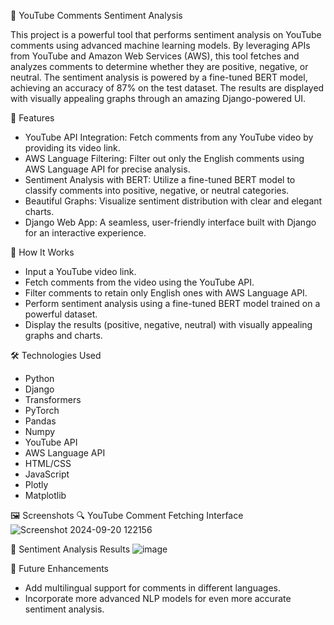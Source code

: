 🎥 YouTube Comments Sentiment Analysis

This project is a powerful tool that performs sentiment analysis on YouTube comments using advanced machine learning models. By leveraging APIs from YouTube and Amazon Web Services (AWS), this tool fetches and analyzes comments to determine whether they are positive, negative, or neutral. The sentiment analysis is powered by a fine-tuned BERT model, achieving an accuracy of 87% on the test dataset. The results are displayed with visually appealing graphs through an amazing Django-powered UI.

📜 Features
* YouTube API Integration: Fetch comments from any YouTube video by providing its video link.
* AWS Language Filtering: Filter out only the English comments using AWS Language API for precise analysis.
* Sentiment Analysis with BERT: Utilize a fine-tuned BERT model to classify comments into positive, negative, or neutral 
  categories.
* Beautiful Graphs: Visualize sentiment distribution with clear and elegant charts.
* Django Web App: A seamless, user-friendly interface built with Django for an interactive experience.
  
🚀 How It Works
* Input a YouTube video link.
* Fetch comments from the video using the YouTube API.
* Filter comments to retain only English ones with AWS Language API.
* Perform sentiment analysis using a fine-tuned BERT model trained on a powerful dataset.
* Display the results (positive, negative, neutral) with visually appealing graphs and charts.
  
🛠️ Technologies Used
* Python
* Django
* Transformers
* PyTorch
* Pandas
* Numpy
* YouTube API
* AWS Language API
* HTML/CSS
* JavaScript 
* Plotly
* Matplotlib

🖼️ Screenshots
 🔍 YouTube Comment Fetching Interface
  ![Screenshot 2024-09-20 122156](https://github.com/user-attachments/assets/79a93f2a-5b71-4fdf-bf05-d5de1297cbce)

 🎯 Sentiment Analysis Results
  ![image](https://github.com/user-attachments/assets/3a30299f-5582-4eec-8f2f-9c580f97eb6f)


  



🌟 Future Enhancements
* Add multilingual support for comments in different languages.
* Incorporate more advanced NLP models for even more accurate sentiment analysis.










